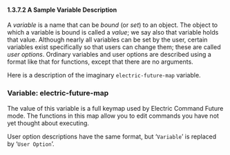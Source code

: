 

#### 1.3.7.2 A Sample Variable Description

A *variable* is a name that can be *bound* (or *set*) to an object. The object to which a variable is bound is called a *value*; we say also that variable holds that value. Although nearly all variables can be set by the user, certain variables exist specifically so that users can change them; these are called *user options*. Ordinary variables and user options are described using a format like that for functions, except that there are no arguments.

Here is a description of the imaginary `electric-future-map` variable.

### Variable: **electric-future-map**

The value of this variable is a full keymap used by Electric Command Future mode. The functions in this map allow you to edit commands you have not yet thought about executing.

User option descriptions have the same format, but ‘`Variable`’ is replaced by ‘`User Option`’.
